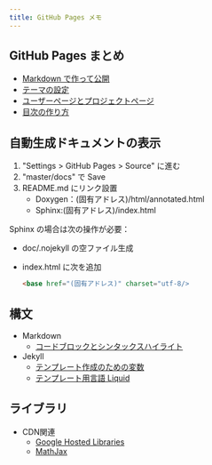 ```yaml
---
title: GitHub Pages メモ
---
```


## GitHub Pages まとめ

- [Markdown で作って公開](http://yoshikyoto.github.io/text/git/gh_pages_md.html)
- [テーマの設定](https://docs.github.com/ja/github/working-with-github-pages/adding-a-theme-to-your-github-pages-site-with-the-theme-chooser)
- [ユーザーページとプロジェクトページ](https://qiita.com/mesh1nek0x0/items/ab5f4557d1fc3a7c5ce3)
- [目次の作り方](https://blog.kotet.jp/2018/04/toc-on-github-pages/#allejojekyll-toc)

## 自動生成ドキュメントの表示

1. "Settings > GitHub Pages > Source" に進む
2. "master/docs" で Save
3. README.md にリンク設置
    - Doxygen：(固有アドレス)/html/annotated.html
    - Sphinx:(固有アドレス)/index.html

Sphinx の場合は次の操作が必要：

- doc/.nojekyll の空ファイル生成
- index.html に次を追加

    ```html
    <base href="(固有アドレス)" charset="utf-8/>
    ```

## 構文

- Markdown
  - [コードブロックとシンタックスハイライト](https://docs.github.com/ja/github/writing-on-github/creating-and-highlighting-code-blocks)
- Jekyll
  - [テンプレート作成のための変数](http://jekyllrb-ja.github.io/docs/variables/)
  - [テンプレート用言語 Liquid](https://shopify.github.io/liquid/)

## ライブラリ

- CDN関連
  - [Google Hosted Libraries](https://developers.google.com/speed/libraries)
  - [MathJax](http://docs.mathjax.org/en/latest/web/start.html)
